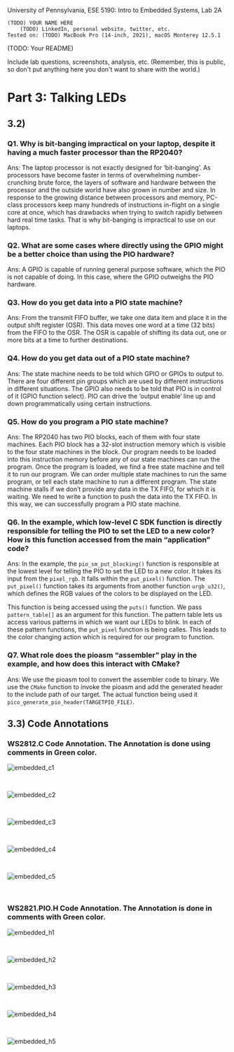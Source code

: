 University of Pennsylvania, ESE 5190: Intro to Embedded Systems, Lab 2A

    (TODO) YOUR NAME HERE
        (TODO) LinkedIn, personal website, twitter, etc.
    Tested on: (TODO) MacBook Pro (14-inch, 2021), macOS Monterey 12.5.1

(TODO: Your README)

Include lab questions, screenshots, analysis, etc. (Remember, this is public, so don't put anything here you don't want to share with the world.)

# Part 3: Talking LEDs

## 3.2)

### Q1. Why is bit-banging impractical on your laptop, despite it having a much faster processor than the RP2040?

Ans: The laptop processor is not exactly designed for ‘bit-banging’. As processors have become faster in terms of overwhelming number-crunching brute force, the layers of software and hardware between the processor and the outside world have also grown in number and size. In response to the growing distance between processors and memory, PC-class processors keep many hundreds of instructions in-flight on a single core at once, which has drawbacks when trying to switch rapidly between hard real time tasks. That is why bit-banging is impractical to use on our laptops. 


### Q2. What are some cases where directly using the GPIO might be a better choice than using the PIO hardware?

Ans: A GPIO is capable of running  general purpose software, which the PIO is not capable of doing. In this case, where the GPIO outweighs the PIO hardware. 


### Q3. How do you get data into a PIO state machine?

Ans: From the transmit FIFO buffer, we take one data item and place it in the output shift register (OSR). This data moves one word at a time (32 bits) from the FIFO to the OSR. The OSR is capable of shifting its data out, one or more bits at a time to further destinations.


### Q4. How do you get data out of a PIO state machine?

Ans: The state machine needs to be told which GPIO or GPIOs to output to. There are four different pin groups which are used by different instructions in different situations. The GPIO also needs to be told that PIO is in control of it (GPIO function select). PIO can drive the ‘output enable’ line up and down programmatically using certain instructions.


### Q5. How do you program a PIO state machine?

Ans: The RP2040 has two PIO blocks, each of them with four state machines. Each PIO block has a 32-slot instruction memory which is visible to the four state machines in the block. Our program needs to be loaded into this instruction memory before any of our state machines can run the program. Once the program is loaded, we find a free state machine and tell it to run our program. We can order multiple state machines to run the same program, or tell each state machine to run a different program. The state machine stalls if we don’t provide any data in the TX FIFO, for which it is waiting. We need to write a function to push the data into the TX FIFO. In this way, we can successfully program a PIO state machine.


### Q6. In the example, which low-level C SDK function is directly responsible for telling the PIO to set the LED to a new color? How is this function accessed from the main “application” code?

Ans: In the example, the `pio_sm_put_blocking()` function is responsible at the lowest level for telling the PIO to set the LED to a new color. It takes its input from the `pixel_rgb`. It falls within the `put_pixel()` function. The `put_pixel()` function takes its arguments from another function `urgb_u32()`, which defines the RGB values of the colors to be displayed on the LED. 

This function is being accessed using the `puts()` function. We pass `pattern_table[]` as an argument for this function. The pattern table lets us access various patterns in which we want our LEDs to blink. In each of these pattern functions, the `put_pixel` function is being calles. This leads to the color changing action which is required for our program to function.


### Q7. What role does the pioasm “assembler” play in the example, and how does this interact with CMake?

Ans: We use the pioasm tool to convert the assembler code to binary. We use the `CMake` function to invoke the pioasm and add the generated header to the include path of our target. The actual function being used it `pico_generate_pio_header(TARGETPIO_FILE)`. 



## 3.3) Code Annotations

### WS2812.C Code Annotation. The Annotation is done using comments in Green color.

![embedded_c1](https://user-images.githubusercontent.com/52575718/196354721-58f1fe1b-f936-4453-9854-2248099a5413.JPG)

<br>

![embedded_c2](https://user-images.githubusercontent.com/52575718/196354978-dc76b0a1-ed89-4588-b047-5f740c3d97d5.JPG)

<br>

![embedded_c3](https://user-images.githubusercontent.com/52575718/196355030-ab5977db-06a4-4883-952c-93794ec79f19.JPG)

<br>

![embedded_c4](https://user-images.githubusercontent.com/52575718/196355048-f00341ff-e6b2-4946-87c0-20fb15f3f1de.JPG)

<br>

![embedded_c5](https://user-images.githubusercontent.com/52575718/196355085-1c009907-676d-47d0-b91f-ab31425e6808.JPG)

<br>

### WS2821.PIO.H Code Annotation. The Annotation is done in comments with Green color.

![embedded_h1](https://user-images.githubusercontent.com/52575718/196355544-2ff5f411-4be3-4de4-afa7-3f2d315c884c.JPG)

<br>

![embedded_h2](https://user-images.githubusercontent.com/52575718/196355588-be5c93d2-1044-4f6a-9162-4c3c677c84b3.JPG)

<br>

![embedded_h3](https://user-images.githubusercontent.com/52575718/196355633-360a6667-0480-49ab-844c-fa8274985abd.JPG)

<br>

![embedded_h4](https://user-images.githubusercontent.com/52575718/196355720-fb5777d0-2f4f-49d2-9cd4-4f31b7a9b344.JPG)

<br>

![embedded_h5](https://user-images.githubusercontent.com/52575718/196355783-178e387c-a5c9-4641-afbb-0297245c00c9.JPG)

<br>

